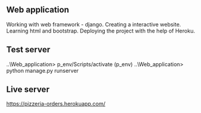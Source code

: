 ## Web application

Working with web framework - django. Creating a interactive website. 
Learning html and bootstrap.
Deploying the project with the help of Heroku.


## Test server
..\Web_application> p_env/Scripts/activate
(p_env) ..\Web_application> python manage.py runserver                                           

## Live server
https://pizzeria-orders.herokuapp.com/ 

